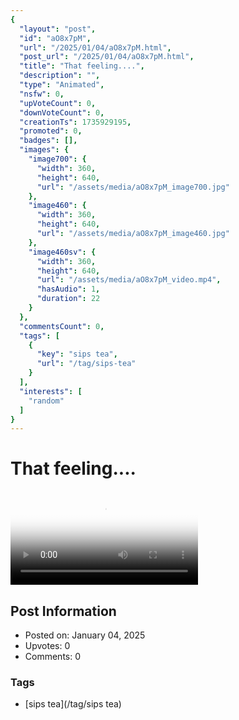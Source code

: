 ```yaml
---
{
  "layout": "post",
  "id": "aO8x7pM",
  "url": "/2025/01/04/aO8x7pM.html",
  "post_url": "/2025/01/04/aO8x7pM.html",
  "title": "That feeling....",
  "description": "",
  "type": "Animated",
  "nsfw": 0,
  "upVoteCount": 0,
  "downVoteCount": 0,
  "creationTs": 1735929195,
  "promoted": 0,
  "badges": [],
  "images": {
    "image700": {
      "width": 360,
      "height": 640,
      "url": "/assets/media/aO8x7pM_image700.jpg"
    },
    "image460": {
      "width": 360,
      "height": 640,
      "url": "/assets/media/aO8x7pM_image460.jpg"
    },
    "image460sv": {
      "width": 360,
      "height": 640,
      "url": "/assets/media/aO8x7pM_video.mp4",
      "hasAudio": 1,
      "duration": 22
    }
  },
  "commentsCount": 0,
  "tags": [
    {
      "key": "sips tea",
      "url": "/tag/sips-tea"
    }
  ],
  "interests": [
    "random"
  ]
}
---
```


# That feeling....

<video controls playsinline loop poster="/assets/media/aO8x7pM_image460.jpg">
  <source src="/assets/media/aO8x7pM_video.mp4" type="video/mp4">
  Your browser does not support the video tag.
</video>

## Post Information

- Posted on: January 04, 2025
- Upvotes: 0
- Comments: 0

### Tags

- [sips tea](/tag/sips tea)
